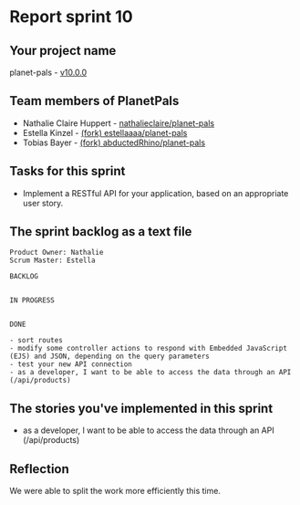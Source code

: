 # Report sprint 10

## Your project name

planet-pals - [v10.0.0](https://github.com/nathalieclaire/planet-pals/releases/tag/v10.0.0)

## Team members of PlanetPals

* Nathalie Claire Huppert - [nathalieclaire/planet-pals](https://github.com/nathalieclaire/planet-pals)
* Estella Kinzel - [(fork) estellaaaa/planet-pals](https://github.com/estellaaaa/planet-pals)
* Tobias Bayer - [(fork) abductedRhino/planet-pals](https://github.com/abductedRhino/planet-pals)

## Tasks for this sprint

* Implement a RESTful API for your application, based on an appropriate user story.

## The sprint backlog as a text file

```
Product Owner: Nathalie
Scrum Master: Estella

BACKLOG


IN PROGRESS


DONE

- sort routes
- modify some controller actions to respond with Embedded JavaScript (EJS) and JSON, depending on the query parameters
- test your new API connection
- as a developer, I want to be able to access the data through an API (/api/products)
```

## The stories you've implemented in this sprint

- as a developer, I want to be able to access the data through an API (/api/products)

## Reflection

We were able to split the work more efficiently this time.
